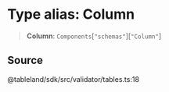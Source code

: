 # Type alias: Column

> **Column**: `Components`\[`"schemas"`\]\[`"Column"`\]

## Source

@tableland/sdk/src/validator/tables.ts:18
